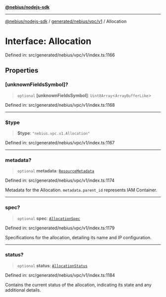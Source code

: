 [**@nebius/nodejs-sdk**](../../../../../README.md)

***

[@nebius/nodejs-sdk](../../../../../README.md) / [generated/nebius/vpc/v1](../README.md) / Allocation

# Interface: Allocation

Defined in: src/generated/nebius/vpc/v1/index.ts:1166

## Properties

### \[unknownFieldsSymbol\]?

> `optional` **\[unknownFieldsSymbol\]**: `Uint8Array`\<`ArrayBufferLike`\>

Defined in: src/generated/nebius/vpc/v1/index.ts:1168

***

### $type

> **$type**: `"nebius.vpc.v1.Allocation"`

Defined in: src/generated/nebius/vpc/v1/index.ts:1167

***

### metadata?

> `optional` **metadata**: [`ResourceMetadata`](../../../common/v1/interfaces/ResourceMetadata.md)

Defined in: src/generated/nebius/vpc/v1/index.ts:1174

Metadata for the Allocation.
 `metadata.parent_id` represents IAM Container.

***

### spec?

> `optional` **spec**: [`AllocationSpec`](AllocationSpec.md)

Defined in: src/generated/nebius/vpc/v1/index.ts:1179

Specifications for the allocation, detailing its name and IP configuration.

***

### status?

> `optional` **status**: [`AllocationStatus`](AllocationStatus.md)

Defined in: src/generated/nebius/vpc/v1/index.ts:1184

Contains the current status of the allocation, indicating its state and any additional details.
